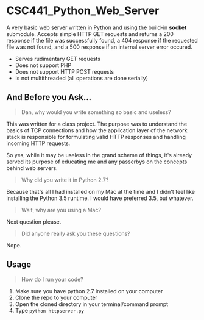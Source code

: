 # CSC441_Python_Web_Server

A very basic web server written in Python and using the build-in **socket**
submodule. Accepts simple HTTP GET requests and returns a 200 response if the
file was successfully found, a 404 response if the requested file was not found,
and a 500 response if an internal server error occured.

- Serves rudimentary GET requests
- Does not support PHP
- Does not support HTTP POST requests
- Is not multithreaded (all operations are done serially)

## And Before you Ask...

> Dan, why would you write something so basic and useless?

This was written for a class project. The purpose was to understand the basics
of TCP connections and how the application layer of the network stack is
responsible for formulating valid HTTP responses and handling incoming HTTP
requests.

So yes, while it may be useless in the grand scheme of things, it's already
served its purpose of educating me and any passerbys on the concepts behind web
servers.

> Why did you write it in Python 2.7?

Because that's all I had installed on my Mac at the time and I didn't feel like
installing the Python 3.5 runtime. I would have preferred 3.5, but whatever.

> Wait, why are you using a Mac?

Next question please.

> Did anyone really ask you these questions?

Nope.

## Usage

> How do I run your code?

1. Make sure you have python 2.7 installed on your computer
2. Clone the repo to your computer
3. Open the cloned directory in your terminal/command prompt
4. Type `python httpserver.py`
